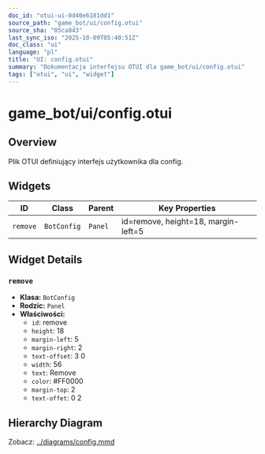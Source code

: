 ```yaml
---
doc_id: "otui-ui-0d40e6181dd1"
source_path: "game_bot/ui/config.otui"
source_sha: "05ca843"
last_sync_iso: "2025-10-09T05:40:51Z"
doc_class: "ui"
language: "pl"
title: "UI: config.otui"
summary: "Dokumentacja interfejsu OTUI dla game_bot/ui/config.otui"
tags: ["otui", "ui", "widget"]
---
```


# game_bot/ui/config.otui

## Overview

Plik OTUI definiujący interfejs użytkownika dla config.

## Widgets

| ID | Class | Parent | Key Properties |
|----|-------|--------|----------------|
| `remove` | `BotConfig` | `Panel` | id=remove, height=18, margin-left=5 |

## Widget Details

### `remove`

- **Klasa:** `BotConfig`
- **Rodzic:** `Panel`
- **Właściwości:**
  - `id`: remove
  - `height`: 18
  - `margin-left`: 5
  - `margin-right`: 2
  - `text-offset`: 3 0
  - `width`: 56
  - `text`: Remove
  - `color`: #FF0000
  - `margin-top`: 2
  - `text-offet`: 0 2

## Hierarchy Diagram

Zobacz: [../diagrams/config.mmd](../diagrams/config.mmd)
